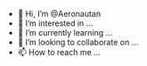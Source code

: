 - 👋 Hi, I’m @Aeronautan
- 👀 I’m interested in ...
- 🌱 I’m currently learning ...
- 💞️ I’m looking to collaborate on ...
- 📫 How to reach me ...

<!---
Aeronautan/Aeronautan is a ✨ special ✨ repository because its `README.md` (this file) appears on your GitHub profile.
You can click the Preview link to take a look at your changes.
--->
